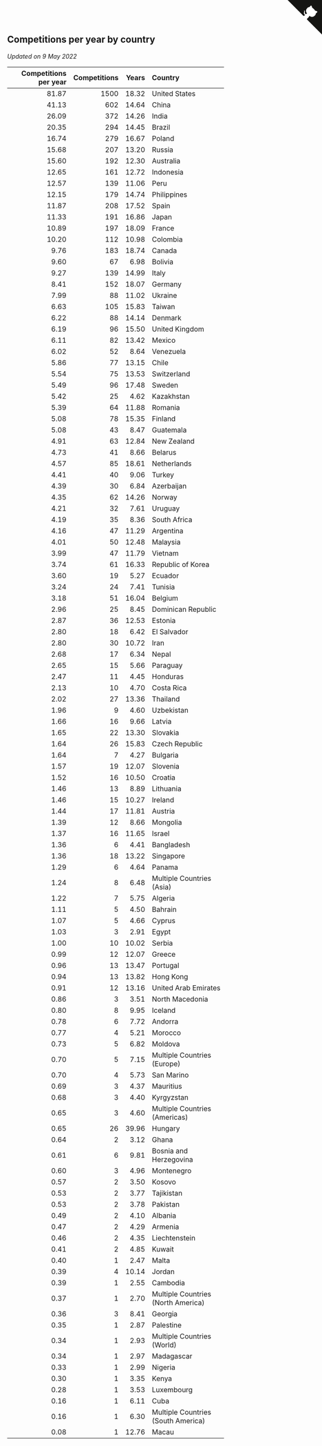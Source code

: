 ## Competitions per year by country

*Updated on  9 May 2022*

| Competitions per year | Competitions | Years | Country |
| ---: | ---: | ---: | :--- |
| 81.87 | 1500 | 18.32 | United States |
| 41.13 | 602 | 14.64 | China |
| 26.09 | 372 | 14.26 | India |
| 20.35 | 294 | 14.45 | Brazil |
| 16.74 | 279 | 16.67 | Poland |
| 15.68 | 207 | 13.20 | Russia |
| 15.60 | 192 | 12.30 | Australia |
| 12.65 | 161 | 12.72 | Indonesia |
| 12.57 | 139 | 11.06 | Peru |
| 12.15 | 179 | 14.74 | Philippines |
| 11.87 | 208 | 17.52 | Spain |
| 11.33 | 191 | 16.86 | Japan |
| 10.89 | 197 | 18.09 | France |
| 10.20 | 112 | 10.98 | Colombia |
| 9.76 | 183 | 18.74 | Canada |
| 9.60 | 67 | 6.98 | Bolivia |
| 9.27 | 139 | 14.99 | Italy |
| 8.41 | 152 | 18.07 | Germany |
| 7.99 | 88 | 11.02 | Ukraine |
| 6.63 | 105 | 15.83 | Taiwan |
| 6.22 | 88 | 14.14 | Denmark |
| 6.19 | 96 | 15.50 | United Kingdom |
| 6.11 | 82 | 13.42 | Mexico |
| 6.02 | 52 | 8.64 | Venezuela |
| 5.86 | 77 | 13.15 | Chile |
| 5.54 | 75 | 13.53 | Switzerland |
| 5.49 | 96 | 17.48 | Sweden |
| 5.42 | 25 | 4.62 | Kazakhstan |
| 5.39 | 64 | 11.88 | Romania |
| 5.08 | 78 | 15.35 | Finland |
| 5.08 | 43 | 8.47 | Guatemala |
| 4.91 | 63 | 12.84 | New Zealand |
| 4.73 | 41 | 8.66 | Belarus |
| 4.57 | 85 | 18.61 | Netherlands |
| 4.41 | 40 | 9.06 | Turkey |
| 4.39 | 30 | 6.84 | Azerbaijan |
| 4.35 | 62 | 14.26 | Norway |
| 4.21 | 32 | 7.61 | Uruguay |
| 4.19 | 35 | 8.36 | South Africa |
| 4.16 | 47 | 11.29 | Argentina |
| 4.01 | 50 | 12.48 | Malaysia |
| 3.99 | 47 | 11.79 | Vietnam |
| 3.74 | 61 | 16.33 | Republic of Korea |
| 3.60 | 19 | 5.27 | Ecuador |
| 3.24 | 24 | 7.41 | Tunisia |
| 3.18 | 51 | 16.04 | Belgium |
| 2.96 | 25 | 8.45 | Dominican Republic |
| 2.87 | 36 | 12.53 | Estonia |
| 2.80 | 18 | 6.42 | El Salvador |
| 2.80 | 30 | 10.72 | Iran |
| 2.68 | 17 | 6.34 | Nepal |
| 2.65 | 15 | 5.66 | Paraguay |
| 2.47 | 11 | 4.45 | Honduras |
| 2.13 | 10 | 4.70 | Costa Rica |
| 2.02 | 27 | 13.36 | Thailand |
| 1.96 | 9 | 4.60 | Uzbekistan |
| 1.66 | 16 | 9.66 | Latvia |
| 1.65 | 22 | 13.30 | Slovakia |
| 1.64 | 26 | 15.83 | Czech Republic |
| 1.64 | 7 | 4.27 | Bulgaria |
| 1.57 | 19 | 12.07 | Slovenia |
| 1.52 | 16 | 10.50 | Croatia |
| 1.46 | 13 | 8.89 | Lithuania |
| 1.46 | 15 | 10.27 | Ireland |
| 1.44 | 17 | 11.81 | Austria |
| 1.39 | 12 | 8.66 | Mongolia |
| 1.37 | 16 | 11.65 | Israel |
| 1.36 | 6 | 4.41 | Bangladesh |
| 1.36 | 18 | 13.22 | Singapore |
| 1.29 | 6 | 4.64 | Panama |
| 1.24 | 8 | 6.48 | Multiple Countries (Asia) |
| 1.22 | 7 | 5.75 | Algeria |
| 1.11 | 5 | 4.50 | Bahrain |
| 1.07 | 5 | 4.66 | Cyprus |
| 1.03 | 3 | 2.91 | Egypt |
| 1.00 | 10 | 10.02 | Serbia |
| 0.99 | 12 | 12.07 | Greece |
| 0.96 | 13 | 13.47 | Portugal |
| 0.94 | 13 | 13.82 | Hong Kong |
| 0.91 | 12 | 13.16 | United Arab Emirates |
| 0.86 | 3 | 3.51 | North Macedonia |
| 0.80 | 8 | 9.95 | Iceland |
| 0.78 | 6 | 7.72 | Andorra |
| 0.77 | 4 | 5.21 | Morocco |
| 0.73 | 5 | 6.82 | Moldova |
| 0.70 | 5 | 7.15 | Multiple Countries (Europe) |
| 0.70 | 4 | 5.73 | San Marino |
| 0.69 | 3 | 4.37 | Mauritius |
| 0.68 | 3 | 4.40 | Kyrgyzstan |
| 0.65 | 3 | 4.60 | Multiple Countries (Americas) |
| 0.65 | 26 | 39.96 | Hungary |
| 0.64 | 2 | 3.12 | Ghana |
| 0.61 | 6 | 9.81 | Bosnia and Herzegovina |
| 0.60 | 3 | 4.96 | Montenegro |
| 0.57 | 2 | 3.50 | Kosovo |
| 0.53 | 2 | 3.77 | Tajikistan |
| 0.53 | 2 | 3.78 | Pakistan |
| 0.49 | 2 | 4.10 | Albania |
| 0.47 | 2 | 4.29 | Armenia |
| 0.46 | 2 | 4.35 | Liechtenstein |
| 0.41 | 2 | 4.85 | Kuwait |
| 0.40 | 1 | 2.47 | Malta |
| 0.39 | 4 | 10.14 | Jordan |
| 0.39 | 1 | 2.55 | Cambodia |
| 0.37 | 1 | 2.70 | Multiple Countries (North America) |
| 0.36 | 3 | 8.41 | Georgia |
| 0.35 | 1 | 2.87 | Palestine |
| 0.34 | 1 | 2.93 | Multiple Countries (World) |
| 0.34 | 1 | 2.97 | Madagascar |
| 0.33 | 1 | 2.99 | Nigeria |
| 0.30 | 1 | 3.35 | Kenya |
| 0.28 | 1 | 3.53 | Luxembourg |
| 0.16 | 1 | 6.11 | Cuba |
| 0.16 | 1 | 6.30 | Multiple Countries (South America) |
| 0.08 | 1 | 12.76 | Macau |


<a href="https://github.com/JustinTimeCuber/wca_statistics" class="github-corner" aria-label="View source on Github"><svg width="80" height="80" viewBox="0 0 250 250" style="fill:#151513; color:#fff; position: absolute; top: 0; border: 0; right: 0;" aria-hidden="true"><path d="M0,0 L115,115 L130,115 L142,142 L250,250 L250,0 Z"></path><path d="M128.3,109.0 C113.8,99.7 119.0,89.6 119.0,89.6 C122.0,82.7 120.5,78.6 120.5,78.6 C119.2,72.0 123.4,76.3 123.4,76.3 C127.3,80.9 125.5,87.3 125.5,87.3 C122.9,97.6 130.6,101.9 134.4,103.2" fill="currentColor" style="transform-origin: 130px 106px;" class="octo-arm"></path><path d="M115.0,115.0 C114.9,115.1 118.7,116.5 119.8,115.4 L133.7,101.6 C136.9,99.2 139.9,98.4 142.2,98.6 C133.8,88.0 127.5,74.4 143.8,58.0 C148.5,53.4 154.0,51.2 159.7,51.0 C160.3,49.4 163.2,43.6 171.4,40.1 C171.4,40.1 176.1,42.5 178.8,56.2 C183.1,58.6 187.2,61.8 190.9,65.4 C194.5,69.0 197.7,73.2 200.1,77.6 C213.8,80.2 216.3,84.9 216.3,84.9 C212.7,93.1 206.9,96.0 205.4,96.6 C205.1,102.4 203.0,107.8 198.3,112.5 C181.9,128.9 168.3,122.5 157.7,114.1 C157.9,116.9 156.7,120.9 152.7,124.9 L141.0,136.5 C139.8,137.7 141.6,141.9 141.8,141.8 Z" fill="currentColor" class="octo-body"></path></svg></a><style>.github-corner:hover .octo-arm{animation:octocat-wave 560ms ease-in-out}@keyframes octocat-wave{0%,100%{transform:rotate(0)}20%,60%{transform:rotate(-25deg)}40%,80%{transform:rotate(10deg)}}@media (max-width:500px){.github-corner:hover .octo-arm{animation:none}.github-corner .octo-arm{animation:octocat-wave 560ms ease-in-out}}</style>
